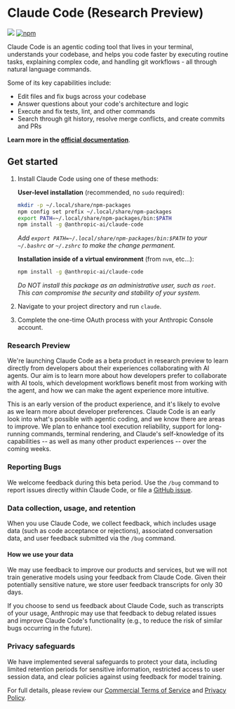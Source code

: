 # Claude Code (Research Preview)

![](https://img.shields.io/badge/Node.js-18%2B-brightgreen?style=flat-square) [![npm]](https://www.npmjs.com/package/json-schema-to-typescript)

[npm]: https://img.shields.io/npm/v/@anthropic-ai/claude-code.svg?style=flat-square

Claude Code is an agentic coding tool that lives in your terminal, understands your codebase, and helps you code faster by executing routine tasks, explaining complex code, and handling git workflows - all through natural language commands.

Some of its key capabilities include:

- Edit files and fix bugs across your codebase
- Answer questions about your code's architecture and logic
- Execute and fix tests, lint, and other commands
- Search through git history, resolve merge conflicts, and create commits and PRs

**Learn more in the [official documentation](https://docs.anthropic.com/en/docs/agents/claude-code/introduction)**.

## Get started

1. Install Claude Code using one of these methods:
   
   **User-level installation** (recommended, no `sudo` required):
   ```sh
   mkdir -p ~/.local/share/npm-packages
   npm config set prefix ~/.local/share/npm-packages
   export PATH=~/.local/share/npm-packages/bin:$PATH
   npm install -g @anthropic-ai/claude-code
   ```
   
   *Add `export PATH=~/.local/share/npm-packages/bin:$PATH` to your `~/.bashrc` or `~/.zshrc` to make the change permanent.*
   
   **Installation inside of a virtual environment** (from `nvm`, etc...):
   ```sh
   npm install -g @anthropic-ai/claude-code
   ```

   *Do NOT install this package as an administrative user, such as `root`. This can compromise the security and stability of your system.*

2. Navigate to your project directory and run <code>claude</code>.

3. Complete the one-time OAuth process with your Anthropic Console account.

### Research Preview

We're launching Claude Code as a beta product in research preview to learn directly from developers about their experiences collaborating with AI agents. Our aim is to learn more about how developers prefer to collaborate with AI tools, which development workflows benefit most from working with the agent, and how we can make the agent experience more intuitive.

This is an early version of the product experience, and it's likely to evolve as we learn more about developer preferences. Claude Code is an early look into what's possible with agentic coding, and we know there are areas to improve. We plan to enhance tool execution reliability, support for long-running commands, terminal rendering, and Claude's self-knowledge of its capabilities -- as well as many other product experiences -- over the coming weeks.

### Reporting Bugs

We welcome feedback during this beta period. Use the `/bug` command to report issues directly within Claude Code, or file a [GitHub issue](https://github.com/anthropics/claude-code/issues).

### Data collection, usage, and retention

When you use Claude Code, we collect feedback, which includes usage data (such as code acceptance or rejections), associated conversation data, and user feedback submitted via the `/bug` command.

#### How we use your data

We may use feedback to improve our products and services, but we will not train generative models using your feedback from Claude Code. Given their potentially sensitive nature, we store user feedback transcripts for only 30 days.

If you choose to send us feedback about Claude Code, such as transcripts of your usage, Anthropic may use that feedback to debug related issues and improve Claude Code's functionality (e.g., to reduce the risk of similar bugs occurring in the future).

### Privacy safeguards

We have implemented several safeguards to protect your data, including limited retention periods for sensitive information, restricted access to user session data, and clear policies against using feedback for model training.

For full details, please review our [Commercial Terms of Service](https://www.anthropic.com/legal/commercial-terms) and [Privacy Policy](https://www.anthropic.com/legal/privacy).
